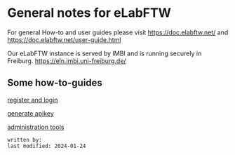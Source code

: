 # General notes for eLabFTW
For general How-to and user guides please visit <https://doc.elabftw.net/> and <https://doc.elabftw.net/user-guide.html>

Our eLabFTW instance is served by IMBI and is running securely in Freiburg.
<https://eln.imbi.uni-freiburg.de/>

## Some how-to-guides
[register and login](register_login.md)

[generate apikey](generate_apikey.md)

[administration tools](administration_tools.md)


~~~~
written by: 
last modified: 2024-01-24
~~~~
